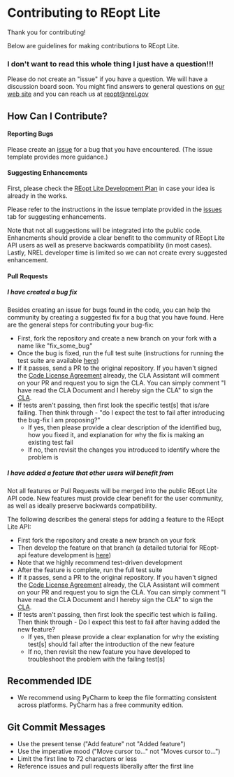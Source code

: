 # Contributing to REopt Lite
Thank you for contributing! 

Below are guidelines for making contributions to REopt Lite.


### I don't want to read this whole thing I just have a question!!!
Please do not create an "issue" if you have a question. We will have a discussion board soon. You might find answers to general questions on [our web site](https://reopt.nrel.gov/) and you can reach us at [reopt@nrel.gov](reopt@nrel.gov) 

## How Can I Contribute?

#### Reporting Bugs
Please create an [issue](https://github.com/NREL/REopt_Lite_API/issues) for a bug that you have encountered. (The issue template provides more guidance.)


#### Suggesting Enhancements
First, please check the [REopt Lite Development Plan](https://reopt.nrel.gov/development-plans.html) in case your idea is already in the works.

Please refer to the instructions in the issue template provided in the [issues](https://github.com/NREL/reopt_api/issues) tab for suggesting enhancements. 

Note that not all suggestions will be integrated into the public code. Enhancments should provide a clear benefit to the community of REopt Lite API users as well as preserve backwards compatibility (in most cases). Lastly, NREL developer time is limited so we can not create every suggested enhancement.

#### Pull Requests

##### I have created a bug fix
Besides creating an issue for bugs found in the code, you can help the community by creating a suggested fix for a bug that you have found. Here are the general steps for contributing your bug-fix:
- First, fork the repository and create a new branch on your fork with a name like "fix_some_bug"
- Once the bug is fixed, run the full test suite (instructions for running the test suite are available [here](https://github.com/NREL/reopt_api/wiki/Testing-the-REopt-API))
- If it passes, send a PR to the original repository. If you haven't signed the [Code License Agreement](https://github.com/NREL/REopt_Lite_API/blob/master/cla.md) already, the CLA Assistant will comment on your PR and request you to sign the CLA. You can simply comment "I have read the CLA Document and I hereby sign the CLA" to sign the [CLA](https://github.com/NREL/REopt_Lite_API/blob/master/cla.md). 
- If tests aren't passing, then first look the specific test[s] that is/are failing. Then think through - "do I expect the test to fail after introducing the bug-fix I am proposing?"
    - If yes, then please provide a clear description of the identified bug, how you fixed it, and explanation for why the fix is making an existing test fail
    - If no, then revisit the changes you introduced to identify where the problem is

##### I have added a feature that other users will benefit from
Not all features or Pull Requests will be merged into the public REopt Lite API code. New features must provide clear benefit for the user community, as well as ideally preserve backwards compatibility.

The following describes the general steps for adding a feature to the REopt Lite API:
- First fork the repository and create a new branch on your fork
- Then develop the feature on that branch (a detailed tutorial for REopt-api feature development is [here](https://github.com/NREL/reopt_api/wiki/Developing-the-API))
- Note that we highly recommend test-driven development
- After the feature is complete, run the full test suite
- If it passes, send a PR to the original repository. If you haven't signed the [Code License Agreement](https://github.com/NREL/REopt_Lite_API/blob/master/cla.md) already, the CLA Assistant will comment on your PR and request you to sign the CLA. You can simply comment "I have read the CLA Document and I hereby sign the CLA" to sign the [CLA](https://github.com/NREL/REopt_Lite_API/blob/master/cla.md). 
- If tests aren't passing, then first look the specific test which is failing. Then think through - Do I expect this test to fail after having added the new feature? 
    - If yes, then please provide a clear explanation for why the existing test[s] should fail after the introduction of the new feature
    - If no, then revisit the new feature you have developed to troubleshoot the problem with the failing test[s]


## Recommended IDE
- We recommend using PyCharm to keep the file formatting consistent across platforms. PyCharm has a free community edition.

## Git Commit Messages
- Use the present tense ("Add feature" not "Added feature")
- Use the imperative mood ("Move cursor to..." not "Moves cursor to...")
- Limit the first line to 72 characters or less
- Reference issues and pull requests liberally after the first line
